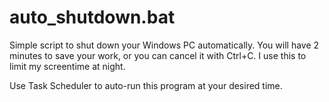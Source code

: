 # auto_shutdown.bat

Simple script to shut down your Windows PC automatically. You will have 2 minutes to save your work, or you can cancel it with Ctrl+C. I use this to limit my screentime at night.

Use Task Scheduler to auto-run this program at your desired time.
